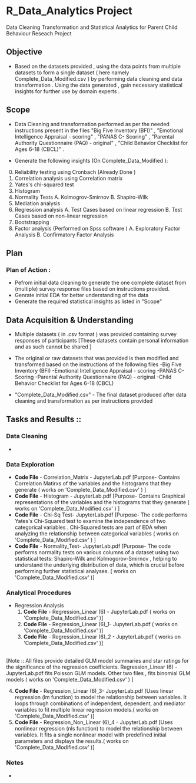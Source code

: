 # R_Data_Analytics Project

Data Cleaning Transformation and Statistical Analytics for Parent Child Behaviour Reseach Project 

## Objective

* Based on the datasets provided , using the data points from multiple datasets to form a single dataset ( here namely   Complete_Data_Modified.csv ) by performing data cleaning and data transformation . Using the data generated , gain necessary statistical insights for further use by domain experts .

## Scope 

* Data Cleaning and transformation performed as per the needed instructions present in the files "Big Five Inventory (BFI)" , "Emotional Intelligence Appraisal - scoring" , "PANAS C- Scoring" , "Parental Authority Questionnaire (PAQ) - original" , "Child Behavior Checklist for Ages 6-18 (CBCL)"  .


* Generate the following insights (On Complete_Data_Modified ):

0. Reliability testing using Cronbach (Already Done )
1. Correlation analysis using   Correlation matrix
2. Yates's chi-squared test
3. Histogram 
4. Normality Tests
   A. Kolmogrov-Smirnov
   B. Shapiro-Wilk
5. Mediation analysis  
6. Regression analysis 
    A. Test Cases based on linear regression 
    B. Test Cases based on non-linear regression
7. Bootstrapping 
8. Factor analysis  (Performed on Spss software )
    A. Exploratory Factor Analysis
    B. Confirmatory Factor Analysis

## Plan
### Plan of Action :
* Pefrom initial data cleaning to generate the one complete dataset from (multiple) survey response files based on instructions provided.
* Genrate initial EDA for better understanding of the data 
* Generate the required statistical insights as listed in "Scope"

## Data Acquisition & Understanding
* Multiple datasets ( in .csv format ) was provided containing survey responses of participants [These datasets contain personal information and as such cannot be shared ]

* The original or raw datasets that was provided is then modified and transformed based on the instructions of the following files 
  -Big Five Inventory (BFI)
  -Emotional Intelligence Appraisal - scoring
  -PANAS C- Scoring
  -Parental Authority Questionnaire (PAQ) - original
  -Child Behavior Checklist for Ages 6-18 (CBCL)

* "Complete_Data_Modified.csv" - The final dataset  produced after data cleaning and transformation as per instructions provided 


## Tasks and Results :: 

### Data Cleaning 

*

### Data Exploration

* **Code File** - Correlation_Matrix - JupyterLab.pdf [Purpose- Contains Correlation Matirxs of the variables and the histograms that they generate ( works on 'Complete_Data_Modified.csv' ) ]
* **Code File** - Histogram - JupyterLab.pdf  [Purpose- Contains Graphical representations of the variables and the histograms that they generate ( works on 'Complete_Data_Modified.csv' ) ]
* **Code File** - Chi-Sq Test- JupyterLab.pdf [Purpose- The code performs Yates's Chi-Squared test to examine the independence of two categorical variables . Chi-Squared tests are part of EDA when analyzing the relationship between categorical variables ( works on 'Complete_Data_Modified.csv' ) ]
* **Code File** - Normality_Test- JupyterLab.pdf [Purpose- The code performs normality tests on various columns of a dataset using two statistical tests: Shapiro-Wilk and Kolmogorov-Smirnov ,  helping to understand the underlying distribution of data, which is crucial before performing further statistical analyses. ( works on 'Complete_Data_Modified.csv' )]


### Analytical Procedures

* Regression Analysis
  1. **Code File** - Regression_Linear (6) - JupyterLab.pdf ( works on 'Complete_Data_Modified.csv' )]
  2. **Code File** - Regression_Linear (6)_1- JupyterLab.pdf ( works on 'Complete_Data_Modified.csv' )]
  3. **Code File** - Regression_Linear (6)_2 - JupyterLab.pdf ( works on 'Complete_Data_Modified.csv' )]
 <br />  
[Note :: All files provide detailed GLM model summaries and star ratings for the significance of the regression coefficients. Regression_Linear (6) - JupyterLab.pdf fits Poisson GLM models. Other two files , fits binomial GLM models ( works on 'Complete_Data_Modified.csv' ) ]

  4. **Code File** - Regression_Linear (6)_3- JupyterLab.pdf [Uses linear regression (lm function) to model the relationship between variables. It loops through combinations of independent, dependent, and mediator variables to fit multiple linear regression models.( works on 'Complete_Data_Modified.csv' )]
  5. **Code File** - Regression_Non_Linear (6)_4 - JupyterLab.pdf [Uses nonlinear regression (nls function) to model the relationship between variables. It fits a single nonlinear model with predefined initial parameters and displays the results.( works on 'Complete_Data_Modified.csv' )]
  
  

### Notes

*
